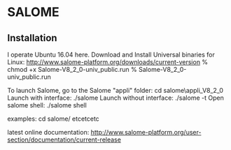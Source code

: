 # SALOME
## Installation
I operate Ubuntu 16.04 here.
Download and Install Universal binaries for Linux: http://www.salome-platform.org/downloads/current-version
    % chmod +x Salome-V8_2_0-univ_public.run
    % Salome-V8_2_0-univ_public.run

To launch Salome, go to the Salome "appli" folder:
    cd salome\appli_V8_2_0
Launch with interface:
    ./salome
Launch without interface:
    ./salome -t
Open salome shell:
    ./salome shell




examples: cd salome/ etcetcetc


latest online documentation: http://www.salome-platform.org/user-section/documentation/current-release
